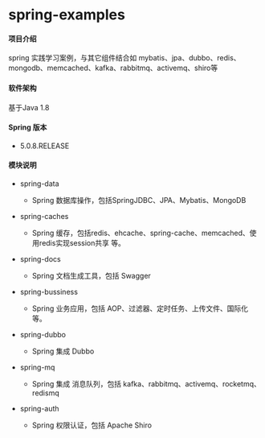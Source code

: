 # spring-examples

#### 项目介绍
spring 实践学习案例，与其它组件结合如 mybatis、jpa、dubbo、redis、mongodb、memcached、kafka、rabbitmq、activemq、shiro等

#### 软件架构
基于Java 1.8

#### Spring 版本
- 5.0.8.RELEASE

#### 模块说明
- spring-data
    - Spring 数据库操作，包括SpringJDBC、JPA、Mybatis、MongoDB
    
- spring-caches
    - Spring 缓存，包括redis、ehcache、spring-cache、memcached、使用redis实现session共享 等。
    
- spring-docs
    - Spring 文档生成工具，包括 Swagger
    
- spring-bussiness
    - Spring 业务应用，包括 AOP、过滤器、定时任务、上传文件、国际化 等。
    
- spring-dubbo
    - Spring 集成 Dubbo
	
- spring-mq
    - Spring 集成 消息队列，包括 kafka、rabbitmq、activemq、rocketmq、redismq
    
- spring-auth
    - Spring 权限认证，包括 Apache Shiro
    